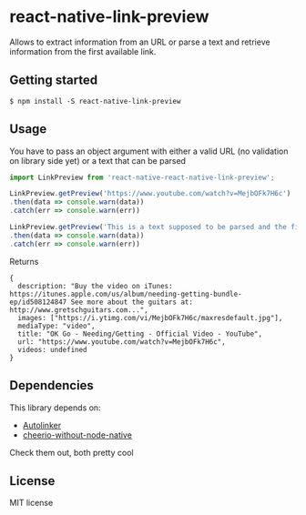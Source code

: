 
# react-native-link-preview

Allows to extract information from an URL or parse a text and retrieve information from the first available link.

## Getting started

`$ npm install -S react-native-link-preview`

## Usage
You have to pass an object argument with either a valid URL (no validation on library side yet) or a text that can be parsed

```javascript
import LinkPreview from 'react-native-react-native-link-preview';

LinkPreview.getPreview('https://www.youtube.com/watch?v=MejbOFk7H6c')
.then(data => console.warn(data))
.catch(err => console.warn(err))

LinkPreview.getPreview('This is a text supposed to be parsed and the first link displayed https://www.youtube.com/watch?v=MejbOFk7H6c')
.then(data => console.warn(data))
.catch(err => console.warn(err))
```

Returns
```
{
  description: "Buy the video on iTunes: https://itunes.apple.com/us/album/needing-getting-bundle-ep/id508124847 See more about the guitars at: http://www.gretschguitars.com...",
  images: ["https://i.ytimg.com/vi/MejbOFk7H6c/maxresdefault.jpg"],
  mediaType: "video",
  title: "OK Go - Needing/Getting - Official Video - YouTube",
  url: "https://www.youtube.com/watch?v=MejbOFk7H6c",
  videos: undefined
}
```

## Dependencies
This library depends on:
- [Autolinker](https://github.com/gregjacobs/Autolinker.js/)
- [cheerio-without-node-native](https://github.com/oyyd/cheerio-without-node-native)

Check them out, both pretty cool

## License

MIT license
